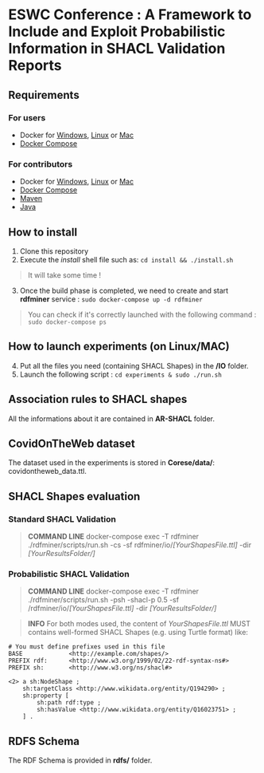 # ESWC Conference : A Framework to Include and Exploit Probabilistic Information in SHACL Validation Reports

## Requirements

### For users 

- Docker for [Windows](https://docs.docker.com/docker-for-windows/install/), [Linux](https://docs.docker.com/engine/install/) or [Mac](https://docs.docker.com/docker-for-mac/install)
- [Docker Compose](https://docs.docker.com/compose/install) 

### For contributors

- Docker for [Windows](https://docs.docker.com/docker-for-windows/install/), [Linux](https://docs.docker.com/engine/install/) or [Mac](https://docs.docker.com/docker-for-mac/install)
- [Docker Compose](https://docs.docker.com/compose/install) 
- [Maven](https://maven.apache.org/download.cgi)
- [Java](https://www.java.com/fr/download/)

## How to install

1. Clone this repository
2. Execute the *install* shell file such as: ```cd install && ./install.sh```
> It will take some time !
3. Once the build phase is completed, we need to create and start **rdfminer** service : ```sudo docker-compose up -d rdfminer```
> You can check if it's correctly launched with the following command : ```sudo docker-compose ps```

## How to launch experiments (on Linux/MAC)

4. Put all the files you need (containing SHACL Shapes) in the **/IO** folder.
5. Launch the following script : ```cd experiments & sudo ./run.sh```

## Association rules to SHACL shapes

All the informations about it are contained in **AR-SHACL** folder. 

## CovidOnTheWeb dataset

The dataset used in the experiments is stored in **Corese/data/**: covidontheweb_data.ttl.

## SHACL Shapes evaluation

### Standard SHACL Validation

> **COMMAND LINE** docker-compose exec -T rdfminer ./rdfminer/scripts/run.sh -cs -sf rdfminer/io/*[YourShapesFile.ttl]* -dir *[YourResultsFolder/]* 

### Probabilistic SHACL Validation

> **COMMAND LINE** docker-compose exec -T rdfminer ./rdfminer/scripts/run.sh -psh -shacl-p 0.5 -sf /rdfminer/io/*[YourShapesFile.ttl]* -dir *[YourResultsFolder/]* 

> **INFO** For both modes used, the content of *YourShapesFile.ttl* MUST contains well-formed SHACL Shapes (e.g. using Turtle format) like:
```
# You must define prefixes used in this file
BASE             <http://example.com/shapes/>
PREFIX rdf:      <http://www.w3.org/1999/02/22-rdf-syntax-ns#>
PREFIX sh:       <http://www.w3.org/ns/shacl#> 

<2> a sh:NodeShape ;
    sh:targetClass <http://www.wikidata.org/entity/Q194290> ;
    sh:property [  
        sh:path rdf:type ;  
        sh:hasValue <http://www.wikidata.org/entity/Q16023751> ;
    ] .  
```

## RDFS Schema

The RDF Schema is provided in **rdfs/** folder.